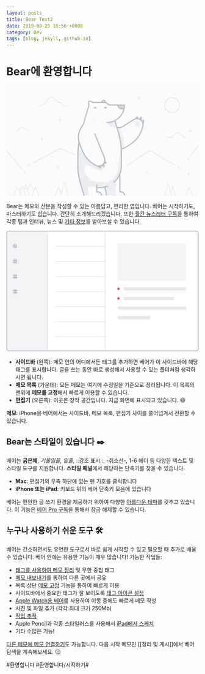 ```yaml
---
layout: posts
title: Bear Test2
date: 2019-08-25 16:56 +0000
category: Dev
tags: [blog, jekyll, github.io]
---
```


# Bear에 환영합니다
![](./images/2019-02-01-01_001.jpg)

Bear는 메모와 산문을 작성할 수 있는 아름답고, 편리한 앱입니다. 베어는 시작하기도, 마스터하기도 쉽습니다. 간단히 소개해드리겠습니다. 또한 [월간 뉴스레터 구독](http://eepurl.com/dvs38P)을 통하여 각종 팁과 인터뷰, 뉴스 및 [기타 정보](https://bear.app/faq/)를 받아보실 수 있습니다.

![](../images/2019-02-01-01_002.png)


* **사이드바** (왼쪽): 메모 안의 어디에서든 태그를 추가하면 베어가 이 사이드바에 해당 태그를 표시합니다. 글을 쓰는 동안 바로 생성해서 사용할 수 있는 폴더처럼 생각하시면 됩니다.
* **메모 목록** (가운데): 모든 메모는 여기에 수정일을 기준으로 정리됩니다. 이 목록의 맨위에 **메모를 고정**해서 빠르게 이용할 수 있습니다.
* **편집기** (오른쪽): 이곳은 창작 공간입니다. 지금 화면에 표시되고 있습니다. 😄

**메모**: iPhone용 베어에서는 사이드바, 메모 목록, 편집기 사이를 쓸어넘겨서 전환할 수 있습니다.

## Bear는 스타일이 있습니다 ✒️
베어는 **굵은체**, _기울임꼴_, _밑줄_, ::강조 표시::, -취소선-, 1-6 헤더 등 다양한 텍스트 및 스타일 도구를 지원합니다. **스타일 패널**에서 해당하는 단축키를 찾을 수 있습니다.

* **Mac**: 편집기의 우측 하단에 있는 펜 기호를 클릭합니다
* **iPhone 또는 iPad**: 키보드 위의 베어 단축키 모음에 있습니다

베어는 편안한 글 쓰기 환경을 제공하기 위하여 다양한 [아름다운 테마](bear://x-callback-url/open-themes)를 갖추고 있습니다. 이 기능은 [베어 Pro 구독](bear://x-callback-url/open-bear-pro)을 통해서 잠금 해제할 수
있습니다.

## 누구나 사용하기 쉬운 도구 🛠
베어는 간소하면서도 유연한 도구로서 바로 쉽게 시작할 수 있고 필요할 때 추가로 배울 수 있습니다. 베어 안에는 유용한 기능이 매우 많습니다! 가능한 작업들:

* [태그를 사용하여 메모 정리](https://blog.bear-writer.com/organize-notes-with-tags-and-infinite-nested-tags-c42b02b2c0d7) 및 무한 중첩 태그
* [메모 내보내기](https://blog.bear-writer.com/bear-tips-turn-your-notes-into-pdf-jpg-and-more-cb9d3c04a11f)를 통하여 다른 곳에서 공유
* 목록 상단 [메모 고정](https://blog.bear-writer.com/bear-tips-pin-notes-to-the-top-to-stay-on-task-730d5d8a6dce) 기능을 통하여 빠르게 이용
* 사이드바에서 중요한 태그가 잘 보이도록 [태그 아이콘 설정](https://blog.bear-writer.com/bear-tips-make-your-important-tags-stand-out-with-tagcons-92dd8945e64c?source=collection_category---2------0----------------)
* [Apple Watch용 베어](https://blog.bear-writer.com/bear-for-ios-gets-drag-and-drop-ier-arrives-on-apple-watch-aa9cf2ec43a3)를 사용하여 이동 중에도 빠르게 메모 작성
* 사진 및 파일 추가 (각각 최대 크기 250Mb)
* [작업 추적](https://blog.bear-writer.com/bear-tips-check-your-task-progress-7d7df182e2d3)
* Apple Pencil과 각종 스타일러스를 사용해서 [iPad에서 스케치](https://bear.app/faq/Attachments/Add%20Sketches%20to%20your%20notes/)
* 기타 수많은 기능!

[다른 메모에 메모 연결하기](https://blog.bear-writer.com/bear-tips-link-notes-for-fun-and-profit-adb8ba2107bd)도 가능합니다. 다음 시작 메모인 [[정리 및 게시]]에서 베어 탐색을 계속해보세요. 😉

#환영합니다  #환영합니다/시작하기#
